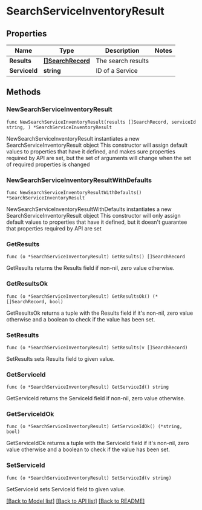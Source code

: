 # SearchServiceInventoryResult

## Properties

Name | Type | Description | Notes
------------ | ------------- | ------------- | -------------
**Results** | [**[]SearchRecord**](SearchRecord.md) | The search results | 
**ServiceId** | **string** | ID of a Service | 

## Methods

### NewSearchServiceInventoryResult

`func NewSearchServiceInventoryResult(results []SearchRecord, serviceId string, ) *SearchServiceInventoryResult`

NewSearchServiceInventoryResult instantiates a new SearchServiceInventoryResult object
This constructor will assign default values to properties that have it defined,
and makes sure properties required by API are set, but the set of arguments
will change when the set of required properties is changed

### NewSearchServiceInventoryResultWithDefaults

`func NewSearchServiceInventoryResultWithDefaults() *SearchServiceInventoryResult`

NewSearchServiceInventoryResultWithDefaults instantiates a new SearchServiceInventoryResult object
This constructor will only assign default values to properties that have it defined,
but it doesn't guarantee that properties required by API are set

### GetResults

`func (o *SearchServiceInventoryResult) GetResults() []SearchRecord`

GetResults returns the Results field if non-nil, zero value otherwise.

### GetResultsOk

`func (o *SearchServiceInventoryResult) GetResultsOk() (*[]SearchRecord, bool)`

GetResultsOk returns a tuple with the Results field if it's non-nil, zero value otherwise
and a boolean to check if the value has been set.

### SetResults

`func (o *SearchServiceInventoryResult) SetResults(v []SearchRecord)`

SetResults sets Results field to given value.


### GetServiceId

`func (o *SearchServiceInventoryResult) GetServiceId() string`

GetServiceId returns the ServiceId field if non-nil, zero value otherwise.

### GetServiceIdOk

`func (o *SearchServiceInventoryResult) GetServiceIdOk() (*string, bool)`

GetServiceIdOk returns a tuple with the ServiceId field if it's non-nil, zero value otherwise
and a boolean to check if the value has been set.

### SetServiceId

`func (o *SearchServiceInventoryResult) SetServiceId(v string)`

SetServiceId sets ServiceId field to given value.



[[Back to Model list]](../README.md#documentation-for-models) [[Back to API list]](../README.md#documentation-for-api-endpoints) [[Back to README]](../README.md)


